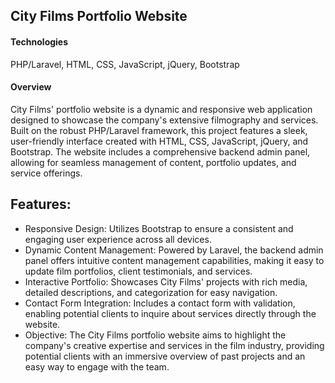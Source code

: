 ## City Films Portfolio Website


#### Technologies

PHP/Laravel, HTML, CSS, JavaScript, jQuery, Bootstrap

#### Overview

City Films' portfolio website is a dynamic and responsive web application designed to showcase the company's extensive filmography and services. Built on the robust PHP/Laravel framework, this project features a sleek, user-friendly interface created with HTML, CSS, JavaScript, jQuery, and Bootstrap. The website includes a comprehensive backend admin panel, allowing for seamless management of content, portfolio updates, and service offerings.


## Features:
- Responsive Design: Utilizes Bootstrap to ensure a consistent and engaging user experience across all devices.
- Dynamic Content Management: Powered by Laravel, the backend admin panel offers intuitive content management capabilities, making it easy to update film portfolios, client testimonials, and services.
- Interactive Portfolio: Showcases City Films' projects with rich media, detailed descriptions, and categorization for easy navigation.
- Contact Form Integration: Includes a contact form with validation, enabling potential clients to inquire about services directly through the website.
- Objective: The City Films portfolio website aims to highlight the company's creative expertise and services in the film industry, providing potential clients with an immersive overview of past projects and an easy way to engage with the team.
